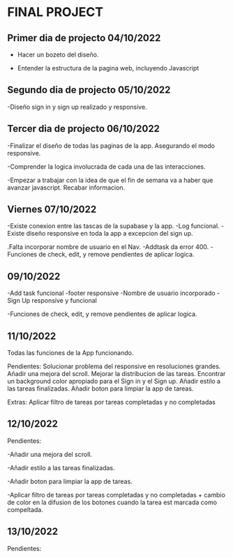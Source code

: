 # FINAL PROJECT

## Primer dia de projecto 04/10/2022

- Hacer un bozeto del diseño.

- Entender la estructura de la pagina web, incluyendo Javascript

## Segundo dia de projecto 05/10/2022

-Diseño sign in y sign up realizado y responsive.

## Tercer dia de projecto 06/10/2022

-Finalizar el diseño de todas las paginas de la app. Asegurando el modo responsive.

-Comprender la logica involucrada de cada una de las interacciones.

-Empezar a trabajar con la idea de que el fin de semana va a haber que avanzar javascript. Recabar informacion.

## Viernes 07/10/2022

-Existe conexion entre las tascas de la supabase y la app.
-Log funcional.
-Existe diseño responsive en toda la app a excepcion del sign up.

.Falta incorporar nombre de usuario en el Nav.
-Addtask da error 400.
-Funciones de check, edit, y remove pendientes de aplicar logica.

## 09/10/2022

-Add task funcional
-footer responsive
-Nombre de usuario incorporado
-Sign Up responsive y funcional

-Funciones de check, edit, y remove pendientes de aplicar logica.

## 11/10/2022

Todas las funciones de la App funcionando.

Pendientes:
Solucionar problema del responsive en resoluciones grandes.
Añadir una mejora del scroll.
Mejorar la distribucion de las tareas.
Encontrar un background color apropiado para el Sign in y el  Sign up.
Añadir estilo a las tareas finalizadas.
Añadir boton para limpiar la app de tareas.

Extras: 
Aplicar filtro de tareas por tareas completadas y no completadas

## 12/10/2022
Pendientes:

-Añadir una mejora del scroll.

-Añadir estilo a las tareas finalizadas.

-Añadir boton para limpiar la app de tareas.

-Aplicar filtro de tareas por tareas completadas y no completadas + cambio de color en la difusion de los botones cuando la tarea est marcada como compeltada.

## 13/10/2022
Pendientes:



